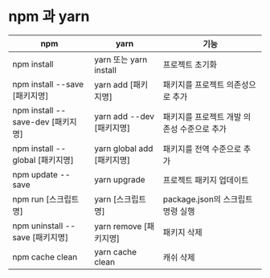 # npm 과 yarn

| npm | yarn | 기능 |
|--|--|--|
| npm install | yarn 또는 yarn install | 프로젝트 초기화 |
| npm install --save [패키지명] | yarn add [패키지명] | 패키지를 프로젝트 의존성으로 추가 |
| npm install --save-dev [패키지명] | yarn add --dev [패키지명] | 패키지를 프로젝트 개발 의존성 수준으로 추가 |
| npm install --global [패키지명] | yarn global add [패키지명] | 패키지를 전역 수준으로 추가 |
| npm update --save | yarn upgrade | 프로젝트 패키지 업데이트 |
| npm run [스크립트명] | yarn [스크립트명] | package.json의 스크립트 명령 실행 |
| npm uninstall --save [패키지명] | yarn remove [패키지명] | 패키지 삭제 |
| npm cache clean | yarn cache clean | 캐쉬 삭제 |